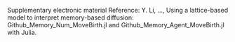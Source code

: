 Supplementary electronic material Reference: Y. Li, ..., Using a lattice-based model to interpret memory-based diffusion: Github_Memory_Num_MoveBirth.jl and Github_Memory_Agent_MoveBirth.jl with Julia.
